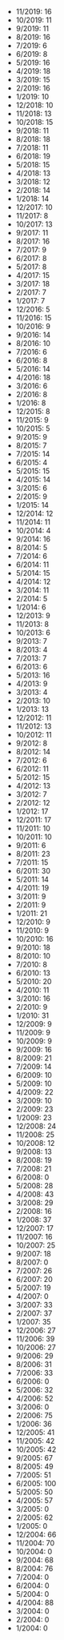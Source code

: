 *  11/2019: 16
*  10/2019: 11
*  9/2019: 11
*  8/2019: 16
*  7/2019: 6
*  6/2019: 8
*  5/2019: 16
*  4/2019: 18
*  3/2019: 15
*  2/2019: 16
*  1/2019: 10
*  12/2018: 10
*  11/2018: 13
*  10/2018: 15
*  9/2018: 11
*  8/2018: 18
*  7/2018: 11
*  6/2018: 19
*  5/2018: 15
*  4/2018: 13
*  3/2018: 12
*  2/2018: 14
*  1/2018: 14
*  12/2017: 10
*  11/2017: 8
*  10/2017: 13
*  9/2017: 11
*  8/2017: 16
*  7/2017: 9
*  6/2017: 8
*  5/2017: 8
*  4/2017: 15
*  3/2017: 18
*  2/2017: 7
*  1/2017: 7
*  12/2016: 5
*  11/2016: 15
*  10/2016: 9
*  9/2016: 14
*  8/2016: 10
*  7/2016: 6
*  6/2016: 8
*  5/2016: 14
*  4/2016: 18
*  3/2016: 6
*  2/2016: 8
*  1/2016: 8
*  12/2015: 8
*  11/2015: 9
*  10/2015: 5
*  9/2015: 9
*  8/2015: 7
*  7/2015: 14
*  6/2015: 4
*  5/2015: 15
*  4/2015: 14
*  3/2015: 6
*  2/2015: 9
*  1/2015: 14
*  12/2014: 12
*  11/2014: 11
*  10/2014: 4
*  9/2014: 16
*  8/2014: 5
*  7/2014: 6
*  6/2014: 11
*  5/2014: 15
*  4/2014: 12
*  3/2014: 11
*  2/2014: 5
*  1/2014: 6
*  12/2013: 9
*  11/2013: 8
*  10/2013: 6
*  9/2013: 7
*  8/2013: 4
*  7/2013: 7
*  6/2013: 6
*  5/2013: 16
*  4/2013: 9
*  3/2013: 4
*  2/2013: 10
*  1/2013: 13
*  12/2012: 11
*  11/2012: 13
*  10/2012: 11
*  9/2012: 8
*  8/2012: 14
*  7/2012: 6
*  6/2012: 11
*  5/2012: 15
*  4/2012: 13
*  3/2012: 7
*  2/2012: 12
*  1/2012: 17
*  12/2011: 17
*  11/2011: 10
*  10/2011: 10
*  9/2011: 6
*  8/2011: 23
*  7/2011: 15
*  6/2011: 30
*  5/2011: 14
*  4/2011: 19
*  3/2011: 9
*  2/2011: 9
*  1/2011: 21
*  12/2010: 9
*  11/2010: 9
*  10/2010: 16
*  9/2010: 18
*  8/2010: 10
*  7/2010: 8
*  6/2010: 13
*  5/2010: 20
*  4/2010: 11
*  3/2010: 16
*  2/2010: 9
*  1/2010: 31
*  12/2009: 9
*  11/2009: 9
*  10/2009: 9
*  9/2009: 16
*  8/2009: 21
*  7/2009: 14
*  6/2009: 10
*  5/2009: 10
*  4/2009: 22
*  3/2009: 10
*  2/2009: 23
*  1/2009: 23
*  12/2008: 24
*  11/2008: 25
*  10/2008: 12
*  9/2008: 13
*  8/2008: 19
*  7/2008: 21
*  6/2008: 0
*  5/2008: 28
*  4/2008: 43
*  3/2008: 29
*  2/2008: 16
*  1/2008: 37
*  12/2007: 17
*  11/2007: 16
*  10/2007: 25
*  9/2007: 18
*  8/2007: 0
*  7/2007: 26
*  6/2007: 20
*  5/2007: 19
*  4/2007: 0
*  3/2007: 33
*  2/2007: 37
*  1/2007: 35
*  12/2006: 27
*  11/2006: 39
*  10/2006: 27
*  9/2006: 29
*  8/2006: 31
*  7/2006: 33
*  6/2006: 0
*  5/2006: 32
*  4/2006: 52
*  3/2006: 0
*  2/2006: 75
*  1/2006: 36
*  12/2005: 41
*  11/2005: 42
*  10/2005: 42
*  9/2005: 67
*  8/2005: 49
*  7/2005: 51
*  6/2005: 100
*  5/2005: 50
*  4/2005: 57
*  3/2005: 0
*  2/2005: 62
*  1/2005: 0
*  12/2004: 66
*  11/2004: 70
*  10/2004: 0
*  9/2004: 68
*  8/2004: 76
*  7/2004: 0
*  6/2004: 0
*  5/2004: 0
*  4/2004: 88
*  3/2004: 0
*  2/2004: 0
*  1/2004: 0